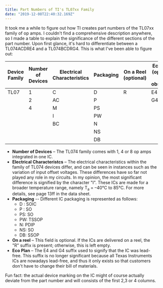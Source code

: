 ```yaml
---
title: Part Numbers of TI's TL07xx Family 
date: "2019-12-08T22:40:32.169Z"
---
```



It took me a while to figure out how TI creates part numbers of the TL07xx family of op amps.  I couldn't find a comprehensive description anywhere, so I made a table to explain the significance of the different sections of the part number. Upon first glance, it's hard to differentiate between a TL074ACDRE4 and a TL074BCDRG4. This is what I've been able to figure out: 

<table>
    <thead>
        <tr>
            <th>Device Family</th>
            <th>Number of Devices</th>
            <th>Electrical Characteristics</th>
		     <th>Packaging</th>
	         <th>On a Reel (optional)</th>
	        <th>Eco Plan (optional and obsolete)</th>
        </tr>
    </thead>
    <tbody>
        <tr>
            <td style="vertical-align: top;" rowspan=7>TL07</td>
            <td >1</td>
            <td>C</td>
            <td>D</td>
            <td  valign="top" rowspan=7>R</td>      
		     <td>E4</td>
        </tr>
        <tr>
			<td >2</td>        
            <td>AC</td>
		     <td>P</td>
	         <td valign="top" rowspan=6>G4</td>           
        </tr>
        <tr>
            <td  valign="top" rowspan=5>4</td>
            <td>M</td>
            <td>PS</td>        
        </tr>
        <tr>
            <td>I</td>
            <td>PW</td>   
        </tr>
         <tr>
            <td  valign="top" rowspan=3>BC</td>
            <td>N</td>   
        </tr>
        <tr>
            <td>NS</td>   
        </tr>
     <tr>
            <td>DB</td>   
        </tr>    
    </tbody>
</table>

 - **Number of Devices** – The TL074 family comes with 1, 4 or 8 op amps integrated in one IC. 
 - **Electrical Characteristcs** – The electrical characteristics within the family of TL074 devices differ, and can be seen in instances such as the variation of input offset voltages. These differences have so far not played any role in my circuits. In my opinion, the most significant difference is signified by the character "I". These ICs are made for a broader temperature range, namely T<sub>a</sub> = –40°C to 85°C. For more details, see page 13ff in the data sheet. 
 - **Packaging** -- Different IC packaging is represented as follows:
	 - D :  SOIC
	 - P : SO
	 - PS: SO 
	 - PW: TSSOP
	 - N: PDIP
	 - NS: SO
	 - DB: SSOP
- **On a reel** – This field is optional. If the ICs are delivered on a reel, the "R" suffix is present; otherwise, this is left empty. 
- **Eco Plan** – The E4 and G4 suffix used to signify that the IC was lead-free. This suffix is no longer significant because all Texas Instruments ICs are nowadays lead-free, and thus it only exists so that customers don't have to change their bill of materials. 

Fun fact: the actual device marking on the IC might of course actually deviate from the part number and will consists of the first 2,3 or 4 columns. 

 

